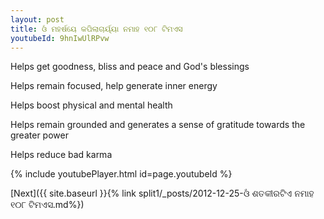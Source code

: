 ```yaml
---
layout: post
title: ଓଁ ମହର୍ଷୟେ କପିଲାଚାର୍ୟ୍ୟା ନମାହ ୧୦୮ ଟିମଏସ
youtubeId: 9hnIwUlRPvw
---
```

 
 
Helps get goodness, bliss and peace and God's blessings
 
Helps remain focused, help generate inner energy 
 
Helps boost physical and mental health 
 
Helps remain grounded and generates a sense of gratitude towards the greater power 
 
Helps reduce bad karma
 
 
 
 


{% include youtubePlayer.html id=page.youtubeId %}
 
[Next]({{ site.baseurl }}{% link  split1/_posts/2012-12-25-ଓଁ ଶତକୀରଟିଏ ନମାହ ୧୦୮ ଟିମଏସ.md%})
 
